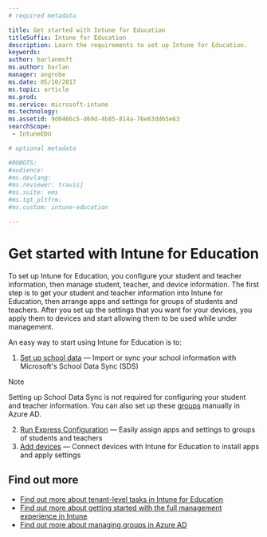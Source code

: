 ```yaml
---
# required metadata

title: Get started with Intune for Education
titleSuffix: Intune for Education
description: Learn the requirements to set up Intune for Education.
keywords:
author: barlanmsft
ms.author: barlan
manager: angrobe
ms.date: 05/10/2017
ms.topic: article
ms.prod:
ms.service: microsoft-intune
ms.technology:
ms.assetid: 9d0466c5-d69d-4b85-814a-76e63dd65e63
searchScope:
 - IntuneEDU

# optional metadata

#ROBOTS:
#audience:
#ms.devlang:
#ms.reviewer: travisj
#ms.suite: ems
#ms.tgt_pltfrm:
#ms.custom: intune-education

---
```


# Get started with Intune for Education

To set up Intune for Education, you configure your student and teacher information, then manage student, teacher, and device information. The first step is to get your student and teacher information into Intune for Education, then arrange apps and settings for groups of students and teachers. After you set up the settings that you want for your devices, you apply them to devices and start allowing them to be used while under management.

An easy way to start using Intune for Education is to:

1. [Set up school data](what-is-school-data-sync.md) — Import or sync your school information with Microsoft's School Data Sync (SDS)

> [!NOTE]
> Setting up School Data Sync is not required for configuring your student and teacher information. You can also set up these [groups](what-are-groups.md) manually in Azure AD.

2. [Run Express Configuration](what-is-express-configuration.md) — Easily assign apps and settings to groups of students and teachers
3. [Add devices](how-do-i-add-devices.md) — Connect devices with Intune for Education to install apps and apply settings

## Find out more
- [Find out more about tenant-level tasks in Intune for Education](what-are-tenants.md)
- [Find out more about getting started with the full management experience in Intune](https://docs.microsoft.com/intune/get-started/start-with-a-paid-subscription-to-microsoft-intune)
- [Find out more about managing groups in Azure AD](https://docs.microsoft.com/azure/active-directory/active-directory-groups-create-azure-portal)
